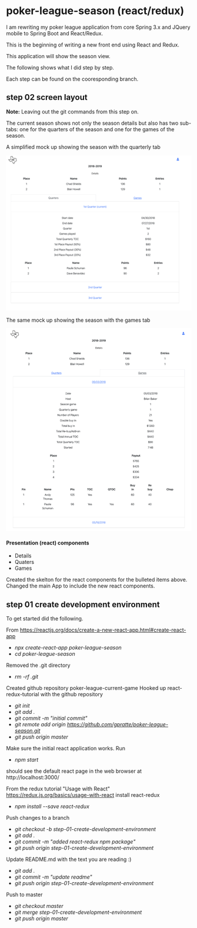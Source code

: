# poker-league-season (react/redux) 

I am rewriting my poker league application from core Spring 3.x and JQuery mobile to Spring Boot and React/Redux.

This is the beginning of writing a new front end using React and Redux.

This application will show the season view.

The following shows what I did step by step.

Each step can be found on the cooresponding branch.

## step 02 screen layout
**Note:** Leaving out the git commands from this step on.

The current season shows not only the season details but also has two
sub-tabs: one for the quarters of the season and one for the games of 
the season.

A simplified mock up showing the season with the quarterly tab

![current poker game](this-and-that/img/Season_Quarterly.png)

The same mock up showing the season with the games tab

![current poker game](this-and-that/img/Season_games.png)

#### Presentation (react) components
* Details
* Quaters
* Games

Created the skelton for the react components for the bulleted items above.
Changed the main App to include the new react components.

## step 01 create development environment
To get started did the following.

From https://reactjs.org/docs/create-a-new-react-app.html#create-react-app

* _npx create-react-app poker-league-season_
* _cd poker-league-season_

Removed the .git directory
* _rm -rf .git_

Created github repository poker-league-current-game
Hooked up react-redux-tutorial with the github repository

* _git init_
* _git add ._
* _git commit -m "initial commit"_
* _git remote add origin https://github.com/gpratte/poker-league-season.git_
* _git push origin master_

Make sure the initial react application works. Run
* _npm start_

should see the default react page in the web browser at http://localhost:3000/

From the redux tutorial "Usage with React" https://redux.js.org/basics/usage-with-react install react-redux
* _npm install --save react-redux_

Push changes to a branch
* _git checkout -b step-01-create-development-environment_
* _git add ._
* _git commit -m "added react-redux npm package"_
* _git push origin step-01-create-development-environment_

Update README.md with the text you are reading :)
* _git add ._
* _git commit -m "update readme"_
* _git push origin step-01-create-development-environment_

Push to master
* _git checkout master_
* _git merge step-01-create-development-environment_
* _git push origin master_